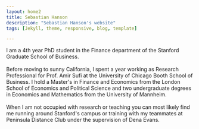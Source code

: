 ```yaml
---
layout: home2
title: Sebastian Hanson
description: "Sebastian Hanson's website"
tags: [Jekyll, theme, responsive, blog, template]

---
```


I am a 4th year PhD student in the Finance department of the Stanford Graduate School of Business.<br />
<br/>
Before moving to sunny California, I spent a year working as Research Professional for Prof. Amir Sufi at the University of Chicago Booth School of Business. I hold a Master's in Finance and Economics from the London School of Economics and Political Science and two undergraduate degrees in Economics and Mathematics from the University of Mannheim.<br/>
<br/>
When I am not occupied with research or teaching you can most likely find me running around Stanford's campus or training with my teammates at Peninsula Distance Club under the supervision of Dena Evans. 


